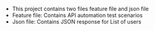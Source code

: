 - This project contains two files feature file and json file
- Feature file: Contains API automation test scenarios
- Json file: Contains JSON response for List of users
